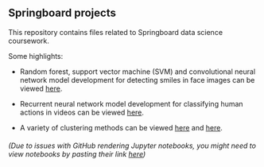 ## Springboard projects 
This repository contains files related to Springboard data science coursework.

Some highlights:

  * Random forest, support vector machine (SVM) and convolutional neural network model development for detecting smiles in face images can be viewed [here](https://github.com/adriatic13/springboard/tree/master/dsct_capstone1).

  * Recurrent neural network model development for classifying human actions in videos can be viewed [here](https://github.com/adriatic13/springboard/tree/master/dsct_capstone2).

  * A variety of clustering methods can be viewed [here](https://github.com/adriatic13/springboard/blob/master/cluster_exercise/Adrian_Marinovich_Clustering181101.ipynb) and [here](https://github.com/adriatic13/springboard/blob/master/eda_exercise/Adrian_Marinovich_inferential_statistics_exercise_3_181010.ipynb).
  
###### (Due to issues with GitHub rendering Jupyter notebooks, you might need to view notebooks by pasting their link [here](https://nbviewer.jupyter.org/))
